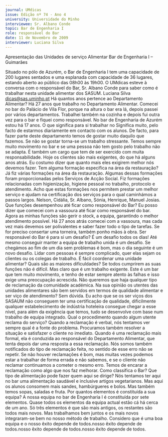 ```yaml
---
journal: UMdicas
issue: Edição nº 74 - Ano 4
university: Universidade do Minho
interviewee: Sr. Albano Conde
topic: Bar de Engenharia I
role: responsável do Bar
date: 11 de Novembro de 2009
interviewer: Luciana Silva
---
```


Apresentação das Unidades de serviço Alimentar Bar de
Engenharia I – Guimarães

Situado no pólo de Azurém, o Bar de Engenharia I tem uma
capacidade de 200 lugares sentados e uma esplanada com
capacidade de 36 lugares, estando aberto ao público das 08h00 às
19h00. O UMdicas esteve à conversa com o responsável do Bar, Sr. Albano
Conde para saber como é trabalhar nesta unidade alimentar dos SASUM.
Luciana Silva
dicas@sas.uminho.pt
Há quantos anos pertence ao
Departamento Alimentar?
Há 27 anos que trabalho no
Departamento Alimentar. Comecei
no bar do Palácio de Vila Flor, porque
na altura o bar era lá, depois passei
por vários departamentos. Trabalhei
também na cozinha e depois fui
outra vez para o bar e fiquei como
responsável. No bar de Engenharia
de Azurém estou há 17 anos.
O que significa para si trabalhar no
Significa muito, pelo facto de
estarmos diariamente em contacto
com os alunos. De facto, para fazer
parte deste departamento temos de
gostar muito daquilo que fazemos.
Se não se gostar torna-se um
trabalho stressante. Temos sempre
muito movimento no bar e se uma
pessoa não tem gosto pelo trabalho
não se adapta. É também um cargo
que tem de ser exercido com muita
responsabilidade. Hoje os clientes
são mais exigentes, do que há
alguns anos atrás. Eu costumo dizer
que quanto mais eles exigirem
melhor nós devemos fazer.
Tem alguma formação específica na
área da restauração?
Já fiz várias formações na área da
restauração. Algumas dessas
formações foram proporcionadas
pelos Serviços de Acção Social. Fiz
formações relacionadas com
higienização, higiene pessoal no
trabalho, protocolo e atendimento.
Acho que estas formações nos
permitem prestar um melhor serviço
e ajudam na certificação dos
serviços para o qual caminhámos a
passos largos.
Nelson, Cidália, Sr. Albano, Sónia, Henrique, Manuel Josias.
Que funções desempenhou até
ficar como responsável do Bar?
Eu posso dizer que comecei com a
vassoura até ficar como responsável
do bar. Agora as minhas funções são
gerir o stock, a equipa, garantindo o
melhor atendimento possível. Há 27
anos atrás comecei com a vassoura,
mas cada vez mais devemos ser
polivalentes e saber fazer todo o tipo
de tarefas. Se for preciso consertar
uma torneira, também ponho mãos à
obra.
Ser responsável do Bar é para si um
desafio?
É um desafio todos os dias! Até
mesmo conseguir manter a equipa
de trabalho unida é um desafio. Se
chegámos ao fim de um dia sem
problemas é bom, mas o dia seguinte
é um novo desafio. Lidar com
pessoas é sempre complicado, quer
elas sejam os clientes ou os colegas
de trabalho.
É fácil coordenar uma unidade
alimentar? Quais são as maiores
dificuldades?
Se todos cumprirem as suas funções
não é difícil. Mas claro que é um
trabalho exigente. Este é um bar que
tem muito movimento, e tenho de
estar sempre atento às falhas e isso
exige uma preocupação acrescida.
Não queremos que haja qualquer
tipo de reclamação da comunidade
académica.
Na sua opinião os utentes das
unidades alimentares são bem
servidos em termos de qualidade
alimentar e ser viço de
atendimento?
Sem dúvida. Eu acho que se os
ser viços dos SASAUM não
conseguem ter uma certificação de
qualidade, dificilmente qualquer
estabelecimento de indústria
hoteleira consegue chegar a esse
nível, para além da exigência que
temos, tudo se desenvolve com base
num trabalho de equipa integrado.
Qual o procedimento quando algum
utente reclama do serviço?
Quando a reclamação é verbal, nós
tentamos ver sempre qual é a fonte
do problema. Procuramos também
resolver a situação e satisfazer o
cliente no imediato. Quando é uma
reclamação mais formal, ela é
conduzida ao responsável do
Departamento Alimentar, que tenta
depois dar uma resposta a essa
reclamação. Nós somos também
notificados do tipo de reclamação
feita, no sentido de esse erro não se
repetir. Se não houver reclamações é
bom, mas muitas vezes podemos
estar a trabalhar de forma errada e
não sabemos, e se o cliente não
reclamar continuamos a cometer o
mesmo erro. Temos de encarar a
reclamação como algo que nos faz
melhorar.
Como classifica o Bar? Que tipo de
alimentação pode fazer quem aqui
se dirige?
Nós tentamos ter aqui no bar uma
alimentação saudável e inclusive
artigos vegetarianos. Mas aqui os
alunos consomem mais sandes,
hambúrgueres e bolos. Mas também
temos sopas, saladas e fruta.
Por quantos elementos é
constituída a sua equipa?
A nossa equipa no bar de Engenharia
I é constituída por sete elementos.
Quase todos os elementos da equipa
actual estão cá há cerca de um ano.
Só três elementos é que são mais
antigos, os restantes são todos mais
novos. Mas trabalhamos bem juntos
e os mais novos integraram-se bem
no nosso método de trabalho.
Considero que é uma boa equipa e o
nosso êxito depende de todos.nosso êxito depende de todos.nosso êxito depende de todos.nosso êxito depende de todos.